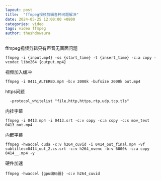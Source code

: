 ```yaml
---
layout: post
title:  "ffmpeg视频剪辑各种问题解决"
date: 2024-05-25 12:00:00 +0800
categories: video
tags: video ffmpeg
author: theshdowaura
---
```

ffmpeg视频剪辑只有声音无画面问题

```
ffmpeg -i {input.mp4} -ss {start_time} -t {insert_time} -c:a copy -vcodec libx264 {output.mp4}
```

视频加入缓冲

```
ffmpeg -i 0411_ALTERED.mp4 -b:v 2000k -bufsize 2000k out.mp4
```

https问题

```
  -protocol_whitelist "file,http,https,rtp,udp,tcp,tls"
```

内挂字幕

```
ffmpeg -i 0413.mp4 -i 0413.srt -c:v copy -c:a copy -c:s mov_text 0413_out.mp4
```

内嵌字幕

```
ffmpeg -hwaccel cuda -c:v h264_cuvid -i 0414_out_final.mp4 -vf subtitles=0414_out_2.cs.srt -c:v h264_nvenc -b:v 6000k -c:a copy 0414__.mp4 -y
```

硬件加速

```
ffmpeg -hwaccel {gpu编码器} -c:v h264_cuvid
```

